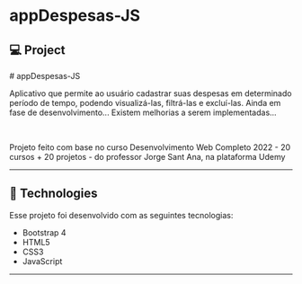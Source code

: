 

# appDespesas-JS
## 💻 Project
<p># appDespesas-JS </p>
<p> 
Aplicativo que permite ao usuário cadastrar suas despesas em determinado período de tempo, podendo visualizá-las, filtrá-las e excluí-las. Ainda em fase de desenvolvimento... Existem melhorias a serem implementadas... </p>
<br>
<p>Projeto feito com base no curso Desenvolvimento Web Completo 2022 - 20 cursos + 20 projetos - do professor Jorge Sant Ana, na plataforma Udemy
</p>

<hr/>


## 🚀 Technologies
Esse projeto foi desenvolvido com as seguintes tecnologias:

- Bootstrap 4
- HTML5
- CSS3
- JavaScript

<hr/>
